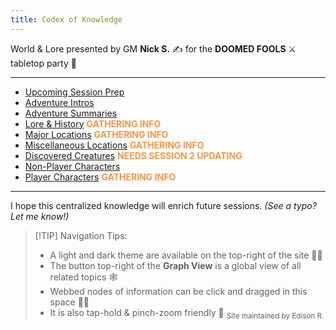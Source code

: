 ```yaml
---
title: Codex of Knowledge
---
```

World & Lore presented by GM **Nick S.** ✍ for the **DOOMED FOOLS** ⚔️ tabletop party 🎲

---
- [Upcoming Session Prep](/~Upcoming-Session-Prep/)
- [Adventure Intros](/Adventure-Intros/)
- [Adventure Summaries](/Adventure-Summaries/) 
- [Lore & History](/Lore-and-History/) <font color="#f79646">**GATHERING INFO**</font>
- [Major Locations](/Major-Locations/) <font color="#f79646">**GATHERING INFO** </font>
- [Miscellaneous Locations](/Misc-Locations) <font color="#f79646">**GATHERING INFO** </font>
- [Discovered Creatures](/Discovered-Creatures/) <font color="#f79646">**NEEDS SESSION 2 UPDATING** </font>
- [Non-Player Characters](/Non-Player-Characters/) 
- [Player Characters](/Player-Characters/) <font color="#f79646">**GATHERING INFO** </font>
---
I hope this centralized knowledge will enrich future sessions. *(See a typo? Let me know!)*

> [!TIP] Navigation Tips:
> - A light and dark theme are available on the top-right of the site 🔆🌙
> - The button top-right of the **Graph View** is a global view of all related topics 🕸️
> - Webbed nodes of information can be click and dragged in this space 👀✨
> - It is also tap-hold & pinch-zoom friendly 🤏
<sub>Site maintained by Edison R. </sub>